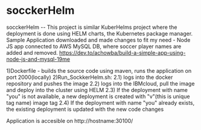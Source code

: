# socckerHelm

socckerHelm -- This project is similar KuberHelms project where the deployment is done using HELM charts, the Kubernetes package manager.
Sample Application downloaded and made changes to fit my need  - Node JS app connected to AWS MySQL DB, where soccer player names are added and removed.
https://dev.to/achowba/build-a-simple-app-using-node-js-and-mysql-19me

1)Dockerfile - builds the source code using maven, runs the application on port 2000(locally) 
2)Run_SockkerHelm.sh: 
  2.1) logs into the docker repository and pushes the image 
  2.2) logs into the IBMcloud, pull the image and deploy into the cluster using HELM 
  2.3) If the deployment with name "you" is not available, a new deployment is created with "v<some numbers>"(this is unique tag name) image tag 
  2.4) If the deployment with name "you" already exists, the existing deployment is updated with the new code changes

Application is accesible on http://hostname:30100/
